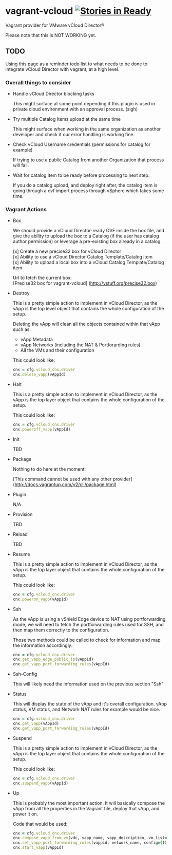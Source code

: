 # vagrant-vcloud [![Stories in Ready](http://badge.waffle.io/frapposelli/vagrant-vcloud.png)](http://waffle.io/frapposelli/vagrant-vcloud)  

Vagrant provider for VMware vCloud Director®

Please note that this is NOT WORKING yet.

## TODO ##

Using this page as a reminder todo list to what needs to be done to integrate
vCloud Director with vagrant, at a high level.

### Overall things to consider ###

*   Handle vCloud Director blocking tasks

    This might surface at some point depending if this plugin is used in private 
    cloud environment with an approval process. (sigh)

*   Try multiple Catalog Items upload at the same time

    This might surface when working in the same organization as another developer
    and check if our error handling is working fine.

*   Check vCloud Username credentials (permissions for catalog for example)
    
    If trying to use a public Catalog from another Organization that process
    *will* fail.

*   Wait for catalog item to be ready before processing to next step.

    If you do a catalog upload, and deploy right after, the catalog item is
    going through a ovf import process through vSphere which takes some time.


### Vagrant Actions ###

*   Box

    We should provide a vCloud Director-ready OVF inside the box file, 
    and give the ability to upload the box to a Catalog 
    (if the user has catalog author permission) or leverage a pre-existing box 
    already in a catalog.

    [x] Create a new precise32 box for vCloud Director   
    [x] Ability to use a vCloud Director Catalog Template/Catalog item  
    [x] Ability to upload a local box into a vCloud Catalog Template/Catalog item  

    Url to fetch the current box:  
    [Precise32 box for vagrant-vcloud] (http://vstuff.org/precise32.box)

*   Destroy
    
    This is a pretty simple action to implement in vCloud Director, as the vApp 
    is the top level object that contains the whole configuration of the setup.

    Deleting the vApp will clean all the objects contained within that vApp
    such as:
    *   vApp Metadata
    *   vApp Networks (including the NAT & Portforarding rules)
    *   All the VMs and their configuration

    This could look like:

    ```ruby
    cnx = cfg.vcloud_cnx.driver  
    cnx.delete_vapp(vAppId)  
    ```

*   Halt

    This is a pretty simple action to implement in vCloud Director, as the vApp
    is the top layer object that contains the whole configuration of the setup.

    This could look like:
    
    ```ruby
    cnx = cfg.vcloud_cnx.driver  
    cnx.poweroff_vapp(vAppId)    
     ```

*   Init
    
    TBD

*   Package

    Nothing to do here at the moment:

    [This command cannot be used with any other provider] (http://docs.vagrantup.com/v2/cli/package.html)

*   Plugin

    N/A

*   Provision

    TBD

*   Reload

    TBD

*   Resume

    This is a pretty simple action to implement in vCloud Director, as the vApp
    is the top layer object that contains the whole configuration of the setup.

    This could look like:

    ```ruby
    cnx = cfg.vcloud_cnx.driver  
    cnx.poweron_vapp(vAppId)
    ```


*   Ssh

    As the vApp is using a vShield Edge device to NAT using portforwarding mode,
    we will need to fetch the portforwarding rules used for SSH, and then map 
    them correctly to the configuration.

    Those two methods could be called to check for information and map the 
    information accordingly:

    ```ruby
    cnx = cfg.vcloud_cnx.driver  
    cnx.get_vapp_edge_public_ip(vAppId)  
    cnx.get_vapp_port_forwarding_rules(vAppId)
    ```  

*   Ssh-Config

    This will likely need the information used on the previous section "Ssh"

*   Status

    This will display the state of the vApp and it's overall configuration.
    vApp status, VM status, and Network NAT rules for example would be nice.

    ```ruby
    cnx = cfg.vcloud_cnx.driver  
    cnx.get_vapp(vAppId)  
    cnx.get_vapp_port_forwarding_rules(vAppId)  
    ```

*   Suspend

    This is a pretty simple action to implement in vCloud Director, as the vApp
    is the top layer object that contains the whole configuration of the setup.

    This could look like:

    ```ruby
    cnx = cfg.vcloud_cnx.driver  
    cnx.suspend_vapp(vAppId)  
    ```

*   Up

    This is probably the most important action.
    It will basically compose the vApp from all the properties in the Vagrant 
    file, deploy that vApp, and power it on.

    Code that would be used:

    ```ruby
    cnx = cfg.vcloud_cnx.driver  
    cnx.compose_vapp_from_vm(vdc, vapp_name, vapp_description, vm_list={}, network_config={})  
    cnx.set_vapp_port_forwarding_rules(vappid, network_name, config={})       
    cnx.start_vapp(vAppId)
    ```  
